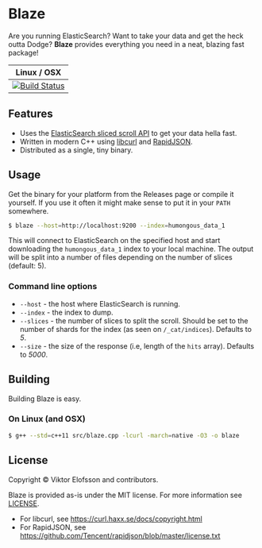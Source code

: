 # Blaze

Are you running ElasticSearch? Want to take your data and get the heck outta
Dodge? **Blaze** provides everything you need in a neat, blazing fast package!

| **Linux / OSX** |
| --------------- |
| [![Build Status](https://travis-ci.org/vktr/blaze.svg?branch=master)](https://travis-ci.org/vktr/blaze) |


## Features

 - Uses the [ElasticSearch sliced scroll API](https://www.elastic.co/guide/en/elasticsearch/reference/current/search-request-scroll.html) to get your data hella fast.
 - Written in modern C++ using [libcurl](https://github.com/curl/curl) and [RapidJSON](https://github.com/Tencent/RapidJSON).
 - Distributed as a single, tiny binary.


## Usage

Get the binary for your platform from the Releases page or compile it yourself. If you use it often it might make sense to put it in your `PATH` somewhere.

```sh
$ blaze --host=http://localhost:9200 --index=humongous_data_1
```

This will connect to ElasticSearch on the specified host and start downloading the `humongous_data_1` index to your local machine. The output will be split into a number of files depending on the number of slices (default: 5).


### Command line options

 - `--host` - the host where ElasticSearch is running.
 - `--index` - the index to dump.
 - `--slices` - the number of slices to split the scroll. Should be set to the number of shards for the index (as seen on `/_cat/indices`). Defaults to *5*.
 - `--size` - the size of the response (i.e, length of the `hits` array). Defaults to *5000*.


## Building

Building Blaze is easy.

### On Linux (and OSX)

```sh
$ g++ --std=c++11 src/blaze.cpp -lcurl -march=native -O3 -o blaze
```


## License

Copyright © Viktor Elofsson and contributors.

Blaze is provided as-is under the MIT license. For more information see [LICENSE](https://github.com/vktr/blaze/blob/master/LICENSE).

 - For libcurl, see https://curl.haxx.se/docs/copyright.html 
 - For RapidJSON, see https://github.com/Tencent/rapidjson/blob/master/license.txt
